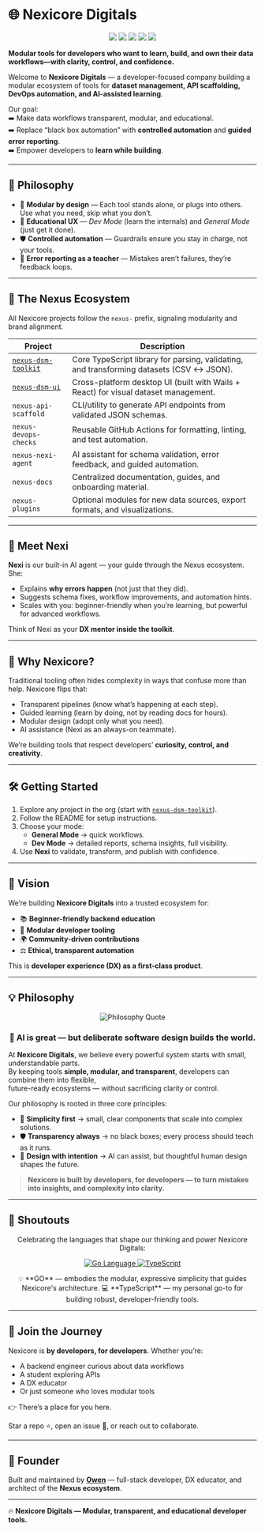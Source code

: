 # 🌐 Nexicore Digitals

<p align="center">
  <img src="https://img.shields.io/badge/modular-DX-blue" />
  <img src="https://img.shields.io/badge/beginner-friendly-green" />
  <img src="https://img.shields.io/badge/automation-controlled-yellow" />
  <img src="https://img.shields.io/badge/powered%20by-TypeScript-blueviolet" />
  <img src="https://img.shields.io/badge/Nexi-AI-blue" />
</p>

**Modular tools for developers who want to learn, build, and own their data workflows—with clarity, control, and confidence.**

Welcome to **Nexicore Digitals** — a developer-focused company building a modular ecosystem of tools for **dataset management, API scaffolding, DevOps automation, and AI-assisted learning**.  

Our goal:  
➡️ Make data workflows transparent, modular, and educational.  
➡️ Replace “black box automation” with **controlled automation** and **guided error reporting**.  
➡️ Empower developers to **learn while building**.  

---

## 🧠 Philosophy

- 🧩 **Modular by design** — Each tool stands alone, or plugs into others. Use what you need, skip what you don’t.  
- 🧠 **Educational UX** — *Dev Mode* (learn the internals) and *General Mode* (just get it done).  
- 🛡️ **Controlled automation** — Guardrails ensure you stay in charge, not your tools.  
- 🧯 **Error reporting as a teacher** — Mistakes aren’t failures, they’re feedback loops.  

---

## 🧰 The Nexus Ecosystem

All Nexicore projects follow the `nexus-` prefix, signaling modularity and brand alignment.  

| Project | Description |
|---------|-------------|
| [`nexus-dsm-toolkit`](https://github.com/nexicore-digitals/nexus-dsm-toolkit) | Core TypeScript library for parsing, validating, and transforming datasets (CSV ↔ JSON). |
| [`nexus-dsm-ui`](https://github.com/nexicore-digitals/nexus-dsm-ui) | Cross-platform desktop UI (built with Wails + React) for visual dataset management. |
| `nexus-api-scaffold` | CLI/utility to generate API endpoints from validated JSON schemas. |
| `nexus-devops-checks` | Reusable GitHub Actions for formatting, linting, and test automation. |
| `nexus-nexi-agent` | AI assistant for schema validation, error feedback, and guided automation. |
| `nexus-docs` | Centralized documentation, guides, and onboarding material. |
| `nexus-plugins` | Optional modules for new data sources, export formats, and visualizations. |

---

## 🤖 Meet Nexi

**Nexi** is our built-in AI agent — your guide through the Nexus ecosystem.  
She:  
- Explains **why errors happen** (not just that they did).  
- Suggests schema fixes, workflow improvements, and automation hints.  
- Scales with you: beginner-friendly when you’re learning, but powerful for advanced workflows.  

Think of Nexi as your **DX mentor inside the toolkit**.

---

## 🚀 Why Nexicore?

Traditional tooling often hides complexity in ways that confuse more than help. Nexicore flips that:  

- Transparent pipelines (know what’s happening at each step).  
- Guided learning (learn by doing, not by reading docs for hours).  
- Modular design (adopt only what you need).  
- AI assistance (Nexi as an always-on teammate).  

We’re building tools that respect developers’ **curiosity, control, and creativity**.  

---

## 🛠️ Getting Started

1. Explore any project in the org (start with [`nexus-dsm-toolkit`](https://github.com/nexicore-digitals/nexus-dsm-toolkit)).  
2. Follow the README for setup instructions.  
3. Choose your mode:  
   - **General Mode** → quick workflows.  
   - **Dev Mode** → detailed reports, schema insights, full visibility.  
4. Use **Nexi** to validate, transform, and publish with confidence.  

---

## 💼 Vision

We’re building **Nexicore Digitals** into a trusted ecosystem for:  

- 📚 **Beginner-friendly backend education**  
- 🧩 **Modular developer tooling**  
- 🌍 **Community-driven contributions**  
- ⚖️ **Ethical, transparent automation**  

This is **developer experience (DX) as a first-class product**.  

---

## 💡 Philosophy  

<div align="center">
  <img src="https://quotes-github-readme.vercel.app/api?type=horizontal&theme=catppuccin_mocha&border=true&quote=Multiple%20simplicities%20helps%20build%20multiple%20flexible%20complexities.&author=Owen%20Erhabor" alt="Philosophy Quote"/>
</div>

<h3 align="center">🚀 AI is great — but deliberate software design builds the world.</h3>

At **Nexicore Digitals**, we believe every powerful system starts with small, understandable parts.  
By keeping tools **simple, modular, and transparent**, developers can combine them into flexible,  
future-ready ecosystems — without sacrificing clarity or control.  

Our philosophy is rooted in three core principles:  

- 🧩 **Simplicity first** → small, clear components that scale into complex solutions.  
- 🛡️ **Transparency always** → no black boxes; every process should teach as it runs.  
- 🚀 **Design with intention** → AI can assist, but thoughtful human design shapes the future.  

> **Nexicore is built by developers, for developers — to turn mistakes into insights, and complexity into clarity.**

---

## 🙌 Shoutouts

<p align="center">
  Celebrating the languages that shape our thinking and power Nexicore Digitals:
</p>

<p align="center">
  <a href="https://golang.org/">
    <img src="https://img.shields.io/badge/GO-1.21-blue?style=for-the-badge&logo=go&logoColor=white" alt="Go Language"/>
  </a>
  <a href="https://www.typescriptlang.org/">
    <img src="https://img.shields.io/badge/TypeScript-4.9-blueviolet?style=for-the-badge&logo=typescript&logoColor=white" alt="TypeScript"/>
  </a>
</p>

<p align="center">
  💡 **GO** — embodies the modular, expressive simplicity that guides Nexicore's architecture.  
  💻 **TypeScript** — my personal go-to for building robust, developer-friendly tools.
</p>

---

## 📣 Join the Journey

Nexicore is **by developers, for developers**. Whether you’re:  
- A backend engineer curious about data workflows  
- A student exploring APIs  
- A DX educator  
- Or just someone who loves modular tools  

👉 There’s a place for you here.  

Star a repo ⭐, open an issue 🐛, or reach out to collaborate.  

---

## 🧠 Founder

Built and maintained by [**Owen**](https://github.com/owen-6936) — full-stack developer, DX educator, and architect of the **Nexus ecosystem**.  

---

🔥 **Nexicore Digitals — Modular, transparent, and educational developer tools.**
